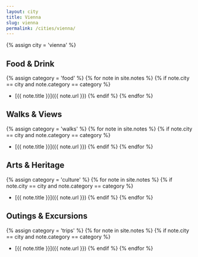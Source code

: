 ```yaml
---
layout: city
title: Vienna
slug: vienna
permalink: /cities/vienna/
---
```


{% assign city = 'vienna' %}

## Food & Drink
{% assign category = 'food' %}
{% for note in site.notes %}
  {% if note.city == city and note.category == category %}
  - [{{ note.title }}]({{ note.url }})
  {% endif %}
{% endfor %}

## Walks & Views
{% assign category = 'walks' %}
{% for note in site.notes %}
  {% if note.city == city and note.category == category %}
  - [{{ note.title }}]({{ note.url }})
  {% endif %}
{% endfor %}

## Arts & Heritage
{% assign category = 'culture' %}
{% for note in site.notes %}
  {% if note.city == city and note.category == category %}
  - [{{ note.title }}]({{ note.url }})
  {% endif %}
{% endfor %}

## Outings & Excursions
{% assign category = 'trips' %}
{% for note in site.notes %}
  {% if note.city == city and note.category == category %}
  - [{{ note.title }}]({{ note.url }})
  {% endif %}
{% endfor %}
